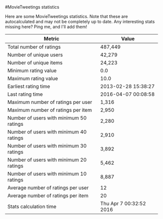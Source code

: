 #MovieTweetings statistics

Here are some MovieTweetings statistics. Note that these are autocalculated and may not be completely up to date. Any interesting stats missing here? Ping me, and I'll add them!

Metric | Value
--- | ---
Total number of ratings                 | 487,449
Number of unique users                  | 42,279
Number of unique items                  | 24,223
Minimum rating value                    | 0.0
Maximum rating value                    | 10.0
Earliest rating time                    | 2013-02-28 15:38:27
Last rating time                        | 2016-04-07 00:08:58
Maximum number of ratings per user      | 1,316
Maximum number of ratings per item      | 2,950
Number of users with minimum 50 ratings | 2,280
Number of users with minimum 40 ratings | 2,910
Number of users with minimum 30 ratings | 3,892
Number of users with minimum 20 ratings | 5,462
Number of users with minimum 10 ratings | 8,887
Average number of ratings per user      | 12
Average number of ratings per item      | 20
Stats calculation time                  | Thu Apr  7 00:32:52 2016

